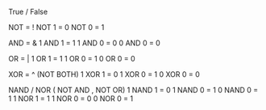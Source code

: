 
True / False

NOT = !
NOT 1 = 0
NOT 0 = 1

AND = &
1 AND 1 = 1
1 AND 0 = 0
0 AND 0 = 0

OR = |
1 OR 1 = 1
1 OR 0 = 1
0 OR 0 = 0

XOR = ^ (NOT BOTH)
1 XOR 1 = 0
1 XOR 0 = 1
0 XOR 0 = 0

NAND / NOR ( NOT AND , NOT OR)
1 NAND 1 = 0
1 NAND 0 = 1
0 NAND 0 = 1
1 NOR 1    = 1
1 NOR 0    = 0
0 NOR 0    = 1